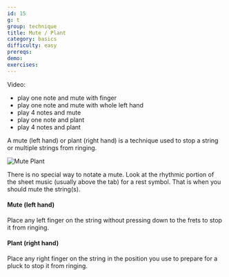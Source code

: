 ```yaml
---
id: 15
g: t
group: technique
title: Mute / Plant
category: basics
difficulty: easy
prereqs: 
demo: 
exercises:
---
```


Video:
- play one note and mute with finger
- play one note and mute with whole left hand
- play 4 notes and mute
- play one note and plant
- play 4 notes and plant

A mute (left hand) or plant (right hand) is a technique used to stop a string or multiple strings from ringing. 

![Mute Plant]()

There is no special way to notate a mute. Look at the rhythmic portion of the sheet music (usually above the tab) for a <span class="tt" data-class="ttBigFont" data-tip="𝄻 𝄼 𝄽 𝄿 𝄾">rest symbol</span>. That is when you should mute the string(s). 

#### Mute (left hand)

Place any left finger on the string without pressing down to the frets to stop it from ringing. 

#### Plant (right hand)

Place any right finger on the string in the position you use to prepare for a pluck to stop it from ringing. 


